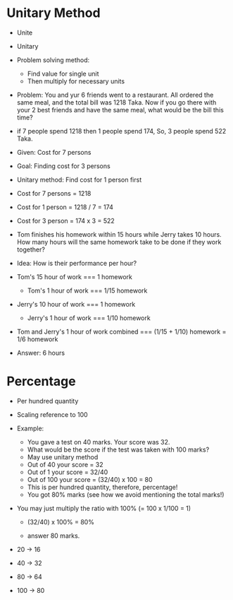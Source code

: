 # Unitary Method

- Unite
- Unitary
- Problem solving method:

  - Find value for single unit
  - Then multiply for necessary units

- Problem: You and yur 6 friends went to a restaurant. All ordered the same meal, and the total bill was 1218 Taka. Now if you go there with your 2 best friends and have the same meal, what would be the bill this time?
- if 7 people spend 1218 then 1 people spend 174, So, 3 people spend 522 Taka.
- Given: Cost for 7 persons
- Goal: Finding cost for 3 persons
- Unitary method: Find cost for 1 person first
- Cost for 7 persons = 1218
- Cost for 1 person = 1218 / 7 = 174
- Cost for 3 person = 174 x 3 = 522

- Tom finishes his homework within 15 hours while Jerry takes 10 hours. How many hours will the same homework take to be done if they work together?
- Idea: How is their performance per hour?
- Tom's 15 hour of work === 1 homework
  - Tom's 1 hour of work === 1/15 homework
- Jerry's 10 hour of work === 1 homework
  - Jerry's 1 hour of work === 1/10 homework
- Tom and Jerry's 1 hour of work combined === (1/15 + 1/10) homework = 1/6 homework
- Answer: 6 hours

# Percentage

- Per hundred quantity
- Scaling reference to 100
- Example:

  - You gave a test on 40 marks. Your score was 32.
  - What would be the score if the test was taken with 100 marks?
  - May use unitary method
  - Out of 40 your score = 32
  - Out of 1 your score = 32/40
  - Out of 100 your score = (32/40) x 100 = 80
  - This is per hundred quantity, therefore, percentage!
  - You got 80% marks (see how we avoid mentioning the total marks!)

- You may just multiply the ratio with 100% (= 100 x 1/100 = 1)

  - (32/40) x 100% = 80%

  - answer 80 marks.

- 20 -> 16
- 40 -> 32
- 80 -> 64
- 100 -> 80
